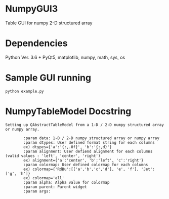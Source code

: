 # NumpyGUI3
Table GUI for numpy 2-D structured array

# Dependencies
Python Ver. 3.6 +
PyQt5, matplotlib, numpy, math, sys, os

# Sample GUI running
    python example.py

# NumpyTableModel Docstring
    Setting up QAbstractTableModel from a 1-D / 2-D numpy structured array or numpy array.

            :param data: 1-D / 2-D numpy structured array or numpy array
            :param dtypes: User defined format string for each columns
            ex) dtypes={'a':'{:,.0f}', 'b':'{:,d}'}
            :param alignment: User defiend alignment for each columns (valid values : 'left', 'center', 'right')
            ex) alignment={'a':'center', 'b':'left', 'c':'right'}
            :param colormap: User defined colormap for each columns
            ex) colormap={'RdBu':[['a','b','c','d'], 'e', 'f'], 'Jet':['g', 'h']}
            ex) colormap='all'
            :param alpha: Alpha value for colormap
            :param parent: Parent widget
            :param args:
